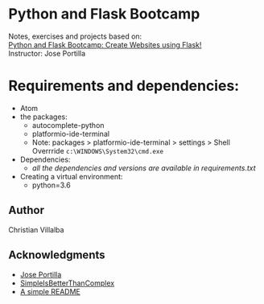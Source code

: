 # Python and Flask Bootcamp

Notes, exercises and projects based on:    
[Python and Flask Bootcamp: Create Websites using Flask!](https://www.udemy.com/course/python-and-flask-bootcamp-create-websites-using-flask/?referralCode=B9DE069F79B8D2080202&couponCode=MT180825B)          
Instructor: Jose Portilla

# Requirements and dependencies:
* Atom
* the packages:
  * autocomplete-python
  * platformio-ide-terminal
  * Note: packages >  platformio-ide-terminal > settings > Shell Overrride `c:\WINDOWS\System32\cmd.exe`
* Dependencies:
  * *all the dependencies and versions are available in requirements.txt*
* Creating a virtual environment:
  * python=3.6


## Author

Christian Villalba

## Acknowledgments
* [Jose Portilla](https://www.udemy.com/course/python-and-flask-bootcamp-create-websites-using-flask/?referralCode=B9DE069F79B8D2080202&couponCode=MT180825B)
* [SimpleIsBetterThanComplex](https://simpleisbetterthancomplex.com/)
* [A simple README](https://gist.github.com/DomPizzie/7a5ff55ffa9081f2de27c315f5018afc)





